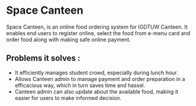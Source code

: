 # Space Canteen

Space Canteen, is an online food ordering system for IGDTUW Canteen. It enables end users to register online, select the food from e-menu card and order food along with making safe online payment. 

## Problems it solves :
- It efficiently manages student crowd, especially during lunch hour.
- Allows Canteen admin to manage payment and order preparation in a efficacious way, which in turn saves time and hassel.
- Canteen admin can also update about the available food, making it easier for users to make informed decision.

